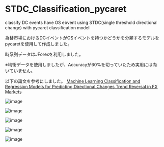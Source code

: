 # STDC_Classification_pycaret
classify DC events have OS ebvent using STDC(single threshold directional change) with pycaret classification model

為替市場におけるDCイベントがOSイベントを持つかどうかを分類するモデルをpycaretを使用して作成しました。

時系列データはJForexを利用しました。

※均衡データを使用しましたが、Accuracyが60%を切っていたため実用には向いていません。

以下の論文を参考にしました。
[Machine Learning Classification and Regression Models for Predicting
Directional Changes Trend Reversal in FX Markets](https://kar.kent.ac.uk/94107/1/174thesis.pdf)

![image](https://github.com/Yuhei-Handa/STDC_Classification_pycaret/assets/135846516/3b876bc5-3461-41d5-816c-21fae450b89a)

![image](https://github.com/Yuhei-Handa/STDC_Classification_pycaret/assets/135846516/f7c22297-0e51-4926-9016-9912c79a4256)

![image](https://github.com/Yuhei-Handa/STDC_Classification_pycaret/assets/135846516/49f11b3f-d49c-47db-b776-4ccec4578342)

![image](https://github.com/Yuhei-Handa/STDC_Classification_pycaret/assets/135846516/e9985952-eaa8-4701-a6d4-6ea08ff9a14e)

![image](https://github.com/Yuhei-Handa/STDC_Classification_pycaret/assets/135846516/4a9ba1cc-aca9-4cf6-82ad-995c72854c4c)
